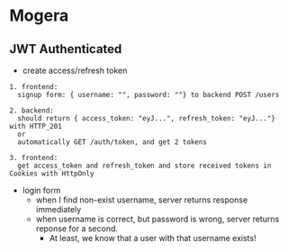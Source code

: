 # Mogera

## JWT Authenticated

- create access/refresh token

```
1. frontend:
  signup form: { username: "", password: ""} to backend POST /users

2. backend:
  should return { access_token: "eyJ...", refresh_token: "eyJ..."} with HTTP_201
  or
  automatically GET /auth/token, and get 2 tokens

3. frontend:
  get access_token and refresh_token and store received tokens in Cookies with HttpOnly
```

- login form
  - when I find non-exist username, server returns response immediately
  - when username is correct, but password is wrong, server returns reponse for a second.
    - At least, we know that a user with that username exists!
